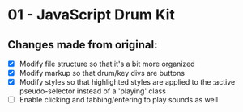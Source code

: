 # 01 - JavaScript Drum Kit

## Changes made from original:
- [x] Modify file structure so that it's a bit more organized
- [x] Modify markup so that drum/key divs are buttons
- [x] Modify styles so that highlighted styles are applied to the :active pseudo-selector instead of a 'playing' class
- [ ] Enable clicking and tabbing/entering to play sounds as well
